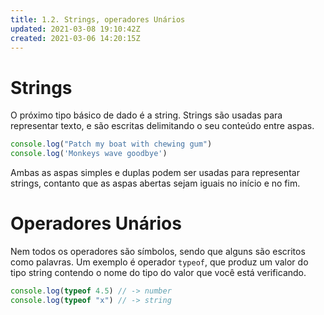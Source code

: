 ```yaml
---
title: 1.2. Strings, operadores Unários
updated: 2021-03-08 19:10:42Z
created: 2021-03-06 14:20:15Z
---
```


# Strings

O próximo tipo básico de dado é a string. Strings são usadas para representar texto, e são escritas delimitando o seu conteúdo entre aspas.

```js
console.log("Patch my boat with chewing gum")
console.log('Monkeys wave goodbye')
```

Ambas as aspas simples e duplas podem ser usadas para representar strings, contanto que as aspas abertas sejam iguais no início e no fim.

# Operadores Unários

Nem todos os operadores são símbolos, sendo que alguns são escritos como palavras. Um exemplo é operador `typeof`, que produz um valor do tipo string contendo o nome do tipo do valor que você está verificando.

```js
console.log(typeof 4.5) // -> number
console.log(typeof "x") // -> string
```